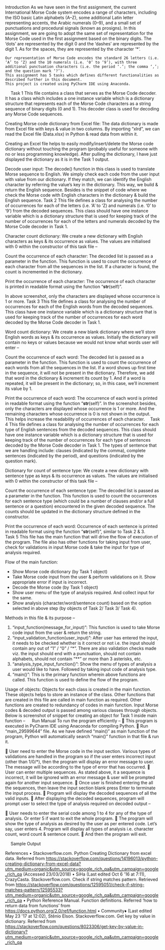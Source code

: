 Introduction
	As we have seen in the first assignment, the current International Morse Code system encodes a range of characters, including the ISO basic Latin alphabets (A–Z), some additional Latin letter representing accents, the Arabic numerals (0–9), and a small set of punctuations and procedural signals (known as prosigns).
	In this assignment, we are going to adopt the same set of representation for the Morse Code used in the first assignment based on the binary digits. The ‘dots’ are represented by the digit 0 and the ‘dashes’ are represented by the digit 1. As for the spaces, they are represented by the character ‘*’.
 
	Our representation of Morse Code encodes the standard 26 letters (i.e. ‘A’ to ‘Z) and the 10 numerals (i.e. ‘0’ to ‘9’), with three additional punctuation characters (i.e. the period ‘.’; the comma ‘,’; and the question mark ‘?’).
	This assignment has 5 tasks which defines different functionalities as described further in this document.
	This project is created using PyCharm IDE using Anaconda.
 
Task 1
This file contains a class that serves as the Morse Code decoder. It has a class which includes a one instance variable which is a dictionary structure that represents each of the Morse Code characters as a string sequence of binary digits (0 and 1). This decoder class is used for decoding any Morse Code sequences.

Creating Morse code dictionary from Excel file:
The data dictionary is made from Excel file with keys & value in two columns. By importing “xlrd”, we can read the Excel file (Data.xlsx) in Python & read data from within it.
    
Creating an Excel file helps to easily modify/insert/delete the Morse code dictionary without touching the program (probably useful for someone with no or less programming knowledge). After pulling the dictionary, I have just displayed the dictionary as it is in the Task 1 output.

Decode user input:
The decode() function in this class is used to translate Morse sequence to English. We simply check each code from the user input with value from our dictionary. If they match, we can identify the English character by referring the value’s key in the dictionary. This way, we build & return the English sequence. Besides is the snippet of code where we check the Morse code with English characters in the dictionary & build the English sequence.
Task 2
This file defines a class for analysing the number of occurrences for each of the letters (i.e. ‘A’ to ‘Z) and numerals (i.e. ‘0’ to ‘9’) from the decoded sequences. This class should have one instance variable which is a dictionary structure that is used for keeping track of the number of occurrences for each of the letters and numerals decoded by the Morse Code decoder in Task 1. 

Character count dictionary:
We create a new dictionary with English characters as keys & its occurrence as values. The values are initialised with 0 within the constructor of this task file – 
 

Count the occurrence of each character:
	The decoded list is passed as a parameter in the function. This function is used to count the occurrence of each character from all the sequences in the list. If a character is found, the count is incremented in the dictionary.
 

Print the occurrence of each character:
	The occurrence of each character is printed in readable format using the function “__str__(self)”.

In above screenshot, only the characters are displayed whose occurrence is 1 or more.
Task 3
This file defines a class for analysing the number of occurrences for each of the English words from the decoded sequences. This class have one instance variable which is a dictionary structure that is used for keeping track of the number of occurrences for each word decoded by the Morse Code decoder in Task 1. 

Word count dictionary:
We create a new blank dictionary where we’ll store English words as keys & its occurrence as values. Initially the dictionary will contain no keys or values because we would not know what words user will enter – 
 

Count the occurrence of each word:
	The decoded list is passed as a parameter in the function. This function is used to count the occurrence of each words from all the sequences in the list. If a word shows up first time in the sequence, it will not be present in the dictionary. Therefore, we add that word in the dictionary & increment its count by 1. And if a word is repeated, it will be present in the dictionary; so, in this case, we’ll increment its value by 1.
 

Print the occurrence of each word:
	The occurrence of each word is printed in readable format using the function “__str__(self)”.
In the screenshot besides, only the characters are displayed whose occurrence is 1 or more. And the remaining characters whose occurrence is 0 is not shown in the output. This helps increase the readability of occurrences of each character. 
Task 4
This file defines a class for analysing the number of occurrences for each type of English sentences from the decoded sequences. This class should have one instance variable which is a dictionary structure that is used for keeping track of the number of occurrences for each type of sentences decoded by the Morse Code decoder in Task 1.
The types of sentence that we are handling include: clauses (indicated by the comma), complete sentences (indicated by the period), and questions (indicated by the question mark). 

Dictionary for count of sentence type:
We create a new dictionary with sentence type as keys & its occurrence as values. The values are initialised with 0 within the constructor of this task file – 
 

Count the occurrence of each sentence type:
	The decoded list is passed as a parameter in the function. This function is used to count the occurrences for each sentence type (which could be a number of clauses and/or a full sentence or a question) encountered in the given decoded sequence. The counts should be updated in the dictionary structure defined in the constructor.
 

Print the occurrence of each word:
	Occurrence of each sentence is printed in readable format using the function “__str__(self)”, similar to Task 2 & 3.
 
Task 5
This file has the main function that will drive the flow of execution of the program. The file also has other functions for taking input from user, check for validations in input Morse code & take the input for type of analysis required.

Flow of the main function:
-	Show Morse code dictionary (by Task 1 object)
-	Take Morse code input from the user & perform validations on it. Show appropriate error if input is incorrect.
-	Decode the Morse code (by Task 1 object)
-	Show user menu of the type of analysis required. And collect input for the same.
-	Show analysis (character/word/sentence count) based on the option selected in above step (by objects of Task 2/ Task 3/ Task 4).

Methods in this file & its purpose – 
1.	“input_function(message_for_input)”: This function is used to take Morse code input from the user & return the string.
2.	“input_validation_function(user_input)”: After user has entered the input, it needs to be checked whether is it correct or not i.e. the input should contain any out of “1” / “0” / “*”. There are also validation checks made viz. the input should end with a punctuation, should not contain alphabets, should not contain “**” or more than 3 asterisks, etc.
3.	“analysis_type_input_function()”: Show the menu of types of analysis a user would like to have. Followed by taking input code of analysis type.
4.	“main()”: This is the primary function wherein above functions are called. This function is used to define the flow of the program.

Usage of objects:
	Objects for each class is created in the main function. These objects helps to store an instance of the class. Other functions that are created in this file are called in main function as required. Other functions are created to redundancy of codes in main function.
	Input Morse codes & decoded output is passed among various classes through objects. Below is screenshot of snippet for creating an object for Task 1 inside main function –
  
Run Manual
To run the program efficiently – 
	This program is executed in PyCharm IDE using Anaconda for compiling Python.
	Run “main_29599644” file. As we have defined “main()” as main function of the program, Python will automatically search “main()” function in that file & run it. 
 
	User need to enter the Morse code in the input section. Various types of validations are handled in the program so if the user enters incorrect input (other than 1/0/*), then the program will display an error message to user. The message will be according to the type of error that has occurred.
	User can enter multiple sequences. As stated above, it a sequence is incorrect, it will be ignored with an error message & user will be prompted again for another input sequence.
	Once user is finished entering the all the sequences, then leave the input section blank press Enter to terminate the input process.
	Program will display the decoded sequences of all the valid inputs.
	After displaying the decoded sequences, program will prompt user to select the type of analysis required on decoded output – 
 
	User needs to enter the serial code among 1 to 4 for any of the type of analysis. Or enter 5 if want to exit the whole program.
	The program will show the type of analysis as desired by the user as per entered code. Let’s say, user enters 4. Program will display all types of analysis i.e. character count, word count & sentence count.
	And then the program will exit.
	

 
Sample Output
   
 
 
 
References
•	Stackoverflow.com. Python Creating Dictionary from excel data. Referred from https://stackoverflow.com/questions/14196013/python-creating-dictionary-from-excel-data?utm_medium=organic&utm_source=google_rich_qa&utm_campaign=google_rich_qa (Accessed 23/03/2018)
•	SiHa (Last edited Oct 6 '16 at 7:11), CrazyCasta. Stackoverflow.com. Check if string matches pattern. Retrieved from https://stackoverflow.com/questions/12595051/check-if-string-matches-pattern/12595533?utm_medium=organic&utm_source=google_rich_qa&utm_campaign=google_rich_qa
•	Python Reference Manual. Function definitions. Referred ‘how to return data from functions’ from https://docs.python.org/2.0/ref/function.html
•	Community♦ (Last edited May 23 '17 at 12:02), Stênio Elson. Stackoverflow.com. Get key by value in dictionary. Referred from https://stackoverflow.com/questions/8023306/get-key-by-value-in-dictionary?utm_medium=organic&utm_source=google_rich_qa&utm_campaign=google_rich_qa
